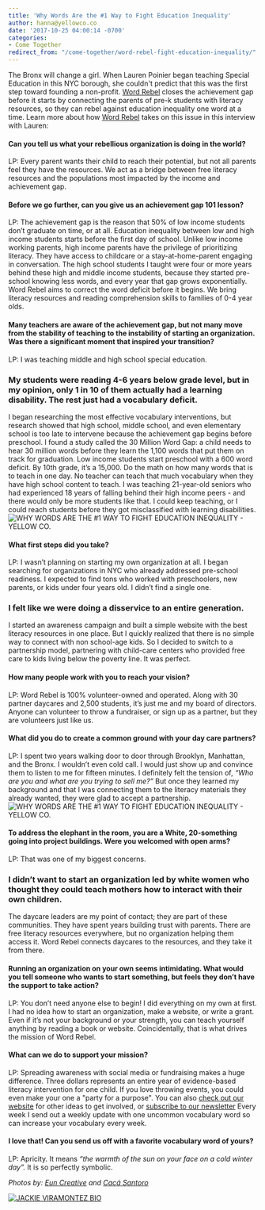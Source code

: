 ```yaml
---
title: 'Why Words Are the #1 Way to Fight Education Inequality'
author: hanna@yellowco.co
date: '2017-10-25 04:00:14 -0700'
categories:
- Come Together
redirect_from: "/come-together/word-rebel-fight-education-inequality/"
---
```


The Bronx will change a girl. When Lauren Poinier began teaching Special Education in this NYC borough, she couldn't predict that this was the first step toward founding a non-profit. [Word Rebel](http://www.wordrebel.org/) closes the achievement gap before it starts by connecting the parents of pre-k students with literacy resources, so they can rebel against education inequality one word at a time. Learn more about how [Word Rebel](http://www.wordrebel.org/) takes on this issue in this interview with Lauren:

#### Can you tell us what your rebellious organization is doing in the world?

LP: Every parent wants their child to reach their potential, but not all parents feel they have the resources. We act as a bridge between free literacy resources and the populations most impacted by the income and achievement gap.

#### Before we go further, can you give us an achievement gap 101 lesson?

LP: The achievement gap is the reason that 50% of low income students don’t graduate on time, or at all. Education inequality between low and high income students starts before the first day of school. Unlike low income working parents, high income parents have the privilege of prioritizing literacy. They have access to childcare or a stay-at-home-parent engaging in conversation. The high school students I taught were four or more years behind these high and middle income students, because they started pre-school knowing less words, and every year that gap grows exponentially. Word Rebel aims to correct the word deficit before it begins. We bring literacy resources and reading comprehension skills to families of 0-4 year olds.

#### Many teachers are aware of the achievement gap, but not many move from the stability of teaching to the instability of starting an organization. Was there a significant moment that inspired your transition?

LP: I was teaching middle and high school special education.

### My students were reading 4-6 years below grade level, but in my opinion, only 1 in 10 of them actually had a learning disability. The rest just had a vocabulary deficit.

I began researching the most effective vocabulary interventions, but research showed that high school, middle school, and even elementary school is too late to intervene because the achievement gap begins before preschool. I found a study called the 30 Million Word Gap: a child needs to hear 30 million words before they learn the 1,100 words that put them on track for graduation. Low income students start preschool with a 600 word deficit. By 10th grade, it’s a 15,000\. Do the math on how many words that is to teach in one day. No teacher can teach that much vocabulary when they have high school content to teach. I was teaching 21-year-old seniors who had experienced 18 years of falling behind their high income peers - and there would only be more students like that. I could keep teaching, or I could reach students before they got misclassified with learning disabilities. ![WHY WORDS ARE THE #1 WAY TO FIGHT EDUCATION INEQUALITY - YELLOW CO.](https://s3.amazonaws.com/yellow-files/blog/2017/10/Yellow2016-80.jpg)

#### What first steps did you take?

LP: I wasn’t planning on starting my own organization at all. I began searching for organizations in NYC who already addressed pre-school readiness. I expected to find tons who worked with preschoolers, new parents, or kids under four years old. I didn’t find a single one.

### I felt like we were doing a disservice to an entire generation.

I started an awareness campaign and built a simple website with the best literacy resources in one place. But I quickly realized that there is no simple way to connect with non school-age kids. So I decided to switch to a partnership model, partnering with child-care centers who provided free care to kids living below the poverty line. It was perfect.

#### How many people work with you to reach your vision?

LP: Word Rebel is 100% volunteer-owned and operated. Along with 30 partner daycares and 2,500 students, it’s just me and my board of directors. Anyone can volunteer to throw a fundraiser, or sign up as a partner, but they are volunteers just like us.

#### What did you do to create a common ground with your day care partners?

LP: I spent two years walking door to door through Brooklyn, Manhattan, and the Bronx. I wouldn’t even cold call. I would just show up and convince them to listen to me for fifteen minutes. I definitely felt the tension of, _“Who are you and what are you trying to sell me?”_ But once they learned my background and that I was connecting them to the literacy materials they already wanted, they were glad to accept a partnership. ![WHY WORDS ARE THE #1 WAY TO FIGHT EDUCATION INEQUALITY - YELLOW CO.](https://s3.amazonaws.com/yellow-files/blog/2017/10/Yellow2016-79.jpg)

#### **To address the elephant in the room, you are a White, 20-something going into project buildings. Were you welcomed with open arms?**

LP: That was one of my biggest concerns.

### **I didn’t want to start an organization led by white women who thought they could teach mothers how to interact with their own children.**

The daycare leaders are my point of contact; they are part of these communities. They have spent years building trust with parents. There are free literacy resources everywhere, but no organization helping them access it. Word Rebel connects daycares to the resources, and they take it from there.

#### **Running an organization on your own seems intimidating. What would you tell someone who wants to start something, but feels they don’t have the support to take action?**

LP: You don’t need anyone else to begin! I did everything on my own at first. I had no idea how to start an organization, make a website, or write a grant. Even if it’s not your background or your strength, you can teach yourself anything by reading a book or website. Coincidentally, that is what drives the mission of Word Rebel.

#### **What can we do to support your mission?**

LP: Spreading awareness with social media or fundraising makes a huge difference. Three dollars represents an entire year of evidence-based literacy intervention for one child. If you love throwing events, you could even make your one a "party for a purpose". You can also [check out our website](http://www.wordrebel.org/donate/) for other ideas to get involved, or [subscribe to our newsletter](http://www.wordrebel.org/newsletter/) Every week I send out a weekly update with one uncommon vocabulary word so can increase your vocabulary every week.

#### **I love that! Can you send us off with a favorite vocabulary word of yours?**

LP: Apricity. It means _“the warmth of the sun on your face on a cold winter day”._ It is so perfectly symbolic.

_Photos by: [Eun Creative](http://www.euncreative.com/) and [Cacá Santoro](http://cacasantoro.com/)_

[![JACKIE VIRAMONTEZ BIO](https://s3.amazonaws.com/yellow-files/blog/2017/04/JACKIE-BIO.jpg)](https://www.amazon.com/dp/1683502809/ref=asc_df_16835028095085146?smid=ATVPDKIKX0DER&tag=shopzilla0d-20&ascsubtag=shopzilla_rev_455-20;15012125790140187802310070301008005&linkCode=df0&creative=395093&creativeASIN=1683502809)
